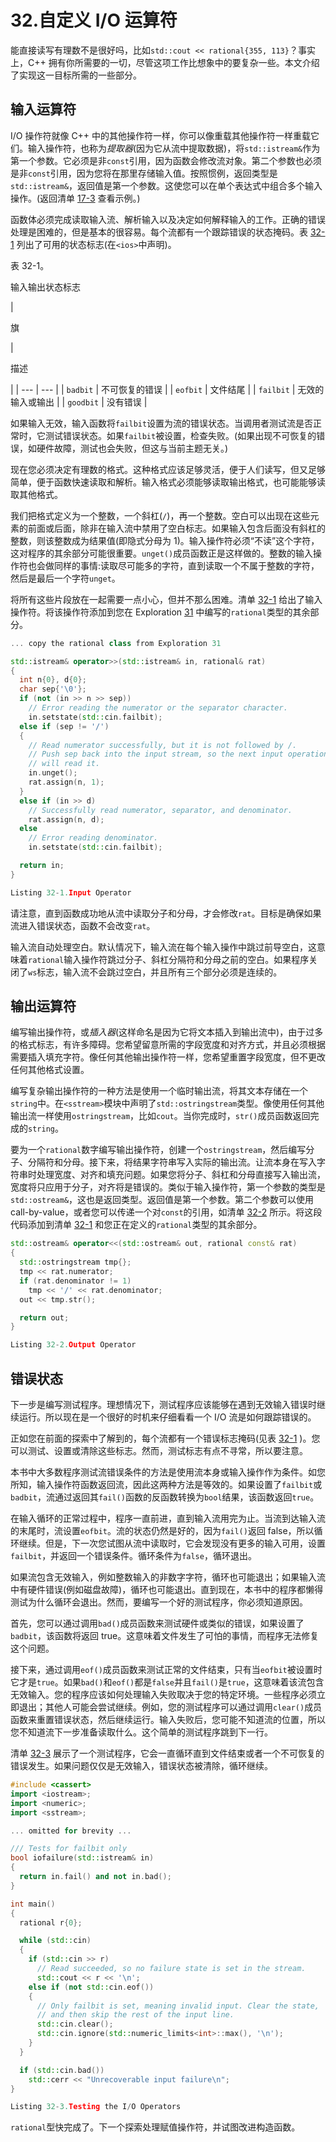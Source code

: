 # 32.自定义 I/O 运算符

能直接读写有理数不是很好吗，比如`std::cout << rational{355, 113}`？事实上，C++ 拥有你所需要的一切，尽管这项工作比想象中的要复杂一些。本文介绍了实现这一目标所需的一些部分。

## 输入运算符

I/O 操作符就像 C++ 中的其他操作符一样，你可以像重载其他操作符一样重载它们。输入操作符，也称为*提取器*(因为它从流中提取数据)，将`std::istream&`作为第一个参数。它必须是非`const`引用，因为函数会修改流对象。第二个参数也必须是非`const`引用，因为您将在那里存储输入值。按照惯例，返回类型是`std::istream&`，返回值是第一个参数。这使您可以在单个表达式中组合多个输入操作。(返回清单 [17-3](17.html#PC5) 查看示例。)

函数体必须完成读取输入流、解析输入以及决定如何解释输入的工作。正确的错误处理是困难的，但是基本的很容易。每个流都有一个跟踪错误的状态掩码。表 [32-1](#Tab1) 列出了可用的状态标志(在`<ios>`中声明)。

表 32-1。

输入输出状态标志

<colgroup><col class="tcol1 align-left"> <col class="tcol2 align-left"></colgroup> 
| 

旗

 | 

描述

 |
| --- | --- |
| `badbit` | 不可恢复的错误 |
| `eofbit` | 文件结尾 |
| `failbit` | 无效的输入或输出 |
| `goodbit` | 没有错误 |

如果输入无效，输入函数将`failbit`设置为流的错误状态。当调用者测试流是否正常时，它测试错误状态。如果`failbit`被设置，检查失败。(如果出现不可恢复的错误，如硬件故障，测试也会失败，但这与当前主题无关。)

现在您必须决定有理数的格式。这种格式应该足够灵活，便于人们读写，但又足够简单，便于函数快速读取和解析。输入格式必须能够读取输出格式，也可能能够读取其他格式。

我们把格式定义为一个整数，一个斜杠(`/`)，再一个整数。空白可以出现在这些元素的前面或后面，除非在输入流中禁用了空白标志。如果输入包含后面没有斜杠的整数，则该整数成为结果值(即隐式分母为 1)。输入操作符必须“不读”这个字符，这对程序的其余部分可能很重要。`unget()`成员函数正是这样做的。整数的输入操作符也会做同样的事情:读取尽可能多的字符，直到读取一个不属于整数的字符，然后是最后一个字符`unget`。

将所有这些片段放在一起需要一点小心，但并不那么困难。清单 [32-1](#PC1) 给出了输入操作符。将该操作符添加到您在 Exploration [31](31.html) 中编写的`rational`类型的其余部分。

```cpp
... copy the rational class from Exploration 31

std::istream& operator>>(std::istream& in, rational& rat)
{
  int n{0}, d{0};
  char sep{'\0'};
  if (not (in >> n >> sep))
    // Error reading the numerator or the separator character.
    in.setstate(std::cin.failbit);
  else if (sep != '/')
  {
    // Read numerator successfully, but it is not followed by /.
    // Push sep back into the input stream, so the next input operation
    // will read it.
    in.unget();
    rat.assign(n, 1);
  }
  else if (in >> d)
    // Successfully read numerator, separator, and denominator.
    rat.assign(n, d);
  else
    // Error reading denominator.
    in.setstate(std::cin.failbit);

  return in;
}

Listing 32-1.Input Operator

```

请注意，直到函数成功地从流中读取分子和分母，才会修改`rat`。目标是确保如果流进入错误状态，函数不会改变`rat`。

输入流自动处理空白。默认情况下，输入流在每个输入操作中跳过前导空白，这意味着`rational`输入操作符跳过分子、斜杠分隔符和分母之前的空白。如果程序关闭了`ws`标志，输入流不会跳过空白，并且所有三个部分必须是连续的。

## 输出运算符

编写输出操作符，或*插入器*(这样命名是因为它将文本插入到输出流中)，由于过多的格式标志，有许多障碍。您希望留意所需的字段宽度和对齐方式，并且必须根据需要插入填充字符。像任何其他输出操作符一样，您希望重置字段宽度，但不更改任何其他格式设置。

编写复杂输出操作符的一种方法是使用一个临时输出流，将其文本存储在一个`string`中。在`<sstream>`模块中声明了`std::ostringstream`类型。像使用任何其他输出流一样使用`ostringstream`，比如`cout`。当你完成时，`str()`成员函数返回完成的`string`。

要为一个`rational`数字编写输出操作符，创建一个`ostringstream`，然后编写分子、分隔符和分母。接下来，将结果字符串写入实际的输出流。让流本身在写入字符串时处理宽度、对齐和填充问题。如果您将分子、斜杠和分母直接写入输出流，宽度将只应用于分子，对齐将是错误的。类似于输入操作符，第一个参数的类型是`std::ostream&`，这也是返回类型。返回值是第一个参数。第二个参数可以使用 call-by-value，或者您可以传递一个对`const`的引用，如清单 [32-2](#PC2) 所示。将这段代码添加到清单 [32-1](#PC1) 和您正在定义的`rational`类型的其余部分。

```cpp
std::ostream& operator<<(std::ostream& out, rational const& rat)
{
  std::ostringstream tmp{};
  tmp << rat.numerator;
  if (rat.denominator != 1)
    tmp << '/' << rat.denominator;
  out << tmp.str();

  return out;
}

Listing 32-2.Output Operator

```

## 错误状态

下一步是编写测试程序。理想情况下，测试程序应该能够在遇到无效输入错误时继续运行。所以现在是一个很好的时机来仔细看看一个 I/O 流是如何跟踪错误的。

正如您在前面的探索中了解到的，每个流都有一个错误标志掩码(见表 [32-1](#Tab1) )。您可以测试、设置或清除这些标志。然而，测试标志有点不寻常，所以要注意。

本书中大多数程序测试流错误条件的方法是使用流本身或输入操作作为条件。如您所知，输入操作符函数返回流，因此这两种方法是等效的。如果设置了`failbit`或`badbit`，流通过返回其`fail()`函数的反函数转换为`bool`结果，该函数返回`true`。

在输入循环的正常过程中，程序一直前进，直到输入流用完为止。当流到达输入流的末尾时，流设置`eofbit`。流的状态仍然是好的，因为`fail()`返回 false，所以循环继续。但是，下一次您试图从流中读取时，它会发现没有更多的输入可用，设置`failbit`，并返回一个错误条件。循环条件为`false`，循环退出。

如果流包含无效输入，例如整数输入的非数字字符，循环也可能退出；如果输入流中有硬件错误(例如磁盘故障)，循环也可能退出。直到现在，本书中的程序都懒得测试为什么循环会退出。然而，要编写一个好的测试程序，你必须知道原因。

首先，您可以通过调用`bad()`成员函数来测试硬件或类似的错误，如果设置了`badbit`，该函数将返回 true。这意味着文件发生了可怕的事情，而程序无法修复这个问题。

接下来，通过调用`eof()`成员函数来测试正常的文件结束，只有当`eofbit`被设置时它才是`true`。如果`bad()`和`eof()`都是`false`并且`fail()`是`true`，这意味着该流包含无效输入。您的程序应该如何处理输入失败取决于您的特定环境。一些程序必须立即退出；其他人可能会尝试继续。例如，您的测试程序可以通过调用`clear()`成员函数来重置错误状态，然后继续运行。输入失败后，您可能不知道流的位置，所以您不知道流下一步准备读取什么。这个简单的测试程序跳到下一行。

清单 [32-3](#PC3) 展示了一个测试程序，它会一直循环直到文件结束或者一个不可恢复的错误发生。如果问题仅仅是无效输入，错误状态被清除，循环继续。

```cpp
#include <cassert>
import <iostream>;
import <numeric>;
import <sstream>;

... omitted for brevity ...

/// Tests for failbit only
bool iofailure(std::istream& in)
{
  return in.fail() and not in.bad();
}

int main()
{
  rational r{0};

  while (std::cin)
  {
    if (std::cin >> r)
      // Read succeeded, so no failure state is set in the stream.
      std::cout << r << '\n';
    else if (not std::cin.eof())
    {
      // Only failbit is set, meaning invalid input. Clear the state,
      // and then skip the rest of the input line.
      std::cin.clear();
      std::cin.ignore(std::numeric_limits<int>::max(), '\n');
    }
  }

  if (std::cin.bad())
    std::cerr << "Unrecoverable input failure\n";
}

Listing 32-3.Testing the I/O Operators

```

`rational`型快完成了。下一个探索处理赋值操作符，并试图改进构造函数。